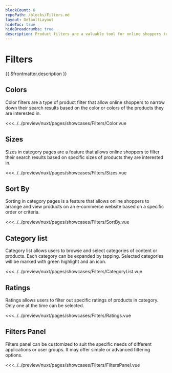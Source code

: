 ```yaml
---
blockCount: 6
repoPath: /blocks/Filters.md
layout: DefaultLayout
hideToc: true
hideBreadcrumbs: true
description: Product filters are a valuable tool for online shoppers to quickly and easily find the products they are looking for on e-commerce websites.
---
```

# Filters

{{ $frontmatter.description }}

## Colors

Color filters are a type of product filter that allow online shoppers to narrow down their search results based on the color or colors of the products they are interested in.

<Showcase showcase-name="Filters/Color" style="min-height:500px">

<<<../../preview/nuxt/pages/showcases/Filters/Color.vue
</Showcase>

## Sizes

Sizes in category pages are a feature that allows online shoppers to filter their search results based on specific sizes of products they are interested in.

<Showcase showcase-name="Filters/Sizes">

<<<../../preview/nuxt/pages/showcases/Filters/Sizes.vue
</Showcase>

## Sort By

Sorting in category pages is a feature that allows online shoppers to arrange and view products on an e-commerce website based on a specific order or criteria.

<Showcase showcase-name="Filters/SortBy">

<<<../../preview/nuxt/pages/showcases/Filters/SortBy.vue

</Showcase>

## Category list

Category list allows users to browse and select categories of content or products. Each category can be expanded by tapping. Selected categories will be marked with green highlight and an icon.

<Showcase showcase-name="Filters/CategoryList" style="min-height:400px">

<<<../../preview/nuxt/pages/showcases/Filters/CategoryList.vue

</Showcase>

## Ratings

Ratings allows users to filter out specific ratings of products in category. Only one at the time can be selected.

<Showcase showcase-name="Filters/Ratings" style="min-height:400px">

<<<../../preview/nuxt/pages/showcases/Filters/Ratings.vue

</Showcase>

## Filters Panel

Filters panel can be customized to suit the specific needs of different applications or user groups. It may offer simple or advanced filtering options.

<Showcase showcase-name="Filters/FiltersPanel" style="min-height:1500px">

<<<../../preview/nuxt/pages/showcases/Filters/FiltersPanel.vue

</Showcase>
